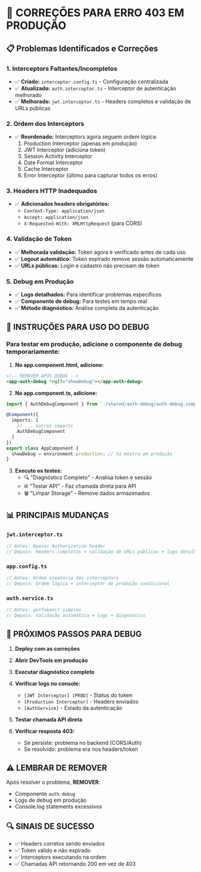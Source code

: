# 🚨 CORREÇÕES PARA ERRO 403 EM PRODUÇÃO

## 📋 Problemas Identificados e Correções

### 1. **Interceptors Faltantes/Incompletos**
- ✅ **Criado:** `interceptor.config.ts` - Configuração centralizada
- ✅ **Atualizado:** `auth.interceptor.ts` - Interceptor de autenticação melhorado
- ✅ **Melhorado:** `jwt.interceptor.ts` - Headers completos e validação de URLs públicas

### 2. **Ordem dos Interceptors**
- ✅ **Reordenado:** Interceptors agora seguem ordem lógica:
  1. Production Interceptor (apenas em produção)
  2. JWT Interceptor (adiciona token)
  3. Session Activity Interceptor
  4. Date Format Interceptor
  5. Cache Interceptor
  6. Error Interceptor (último para capturar todos os erros)

### 3. **Headers HTTP Inadequados**
- ✅ **Adicionados headers obrigatórios:**
  - `Content-Type: application/json`
  - `Accept: application/json`
  - `X-Requested-With: XMLHttpRequest` (para CORS)

### 4. **Validação de Token**
- ✅ **Melhorada validação:** Token agora é verificado antes de cada uso
- ✅ **Logout automático:** Token expirado remove sessão automaticamente
- ✅ **URLs públicas:** Login e cadastro não precisam de token

### 5. **Debug em Produção**
- ✅ **Logs detalhados:** Para identificar problemas específicos
- ✅ **Componente de debug:** Para testes em tempo real
- ✅ **Método diagnóstico:** Análise completa da autenticação

## 🔧 INSTRUÇÕES PARA USO DO DEBUG

### Para testar em produção, adicione o componente de debug temporariamente:

1. **No app.component.html, adicione:**
```html
<!-- REMOVER APÓS DEBUG -->
<app-auth-debug *ngIf="showDebug"></app-auth-debug>
```

2. **No app.component.ts, adicione:**
```typescript
import { AuthDebugComponent } from './shared/auth-debug/auth-debug.component';

@Component({
  imports: [
    // ... outros imports
    AuthDebugComponent
  ]
})
export class AppComponent {
  showDebug = environment.production; // Só mostra em produção
}
```

3. **Execute os testes:**
   - 🔍 "Diagnóstico Completo" - Analisa token e sessão
   - 🌐 "Testar API" - Faz chamada direta para API
   - 🗑️ "Limpar Storage" - Remove dados armazenados

## 📊 PRINCIPAIS MUDANÇAS

### `jwt.interceptor.ts`
```typescript
// Antes: Apenas Authorization header
// Depois: Headers completos + validação de URLs públicas + logs detalhados
```

### `app.config.ts`
```typescript
// Antes: Ordem aleatória dos interceptors
// Depois: Ordem lógica + interceptor de produção condicional
```

### `auth.service.ts`
```typescript
// Antes: getToken() simples
// Depois: Validação automática + logs + diagnóstico
```

## 🎯 PRÓXIMOS PASSOS PARA DEBUG

1. **Deploy com as correções**
2. **Abrir DevTools em produção**
3. **Executar diagnóstico completo**
4. **Verificar logs no console:**
   - `[JWT Interceptor] [PROD]` - Status do token
   - `[Production Interceptor]` - Headers enviados
   - `[AuthService]` - Estado da autenticação

5. **Testar chamada API direta**
6. **Verificar resposta 403:**
   - Se persiste: problema no backend (CORS/Auth)
   - Se resolvido: problema era nos headers/token

## ⚠️ LEMBRAR DE REMOVER

Após resolver o problema, **REMOVER**:
- Componente `auth-debug`
- Logs de debug em produção
- Console.log statements excessivos

## 🔍 SINAIS DE SUCESSO

- ✅ Headers corretos sendo enviados
- ✅ Token válido e não expirado
- ✅ Interceptors executando na ordem
- ✅ Chamadas API retornando 200 em vez de 403
